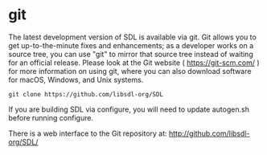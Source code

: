 git
=========

The latest development version of SDL is available via git.
Git allows you to get up-to-the-minute fixes and enhancements;
as a developer works on a source tree, you can use "git" to mirror that
source tree instead of waiting for an official release. Please look
at the Git website ( https://git-scm.com/ ) for more
information on using git, where you can also download software for
macOS, Windows, and Unix systems.

    git clone https://github.com/libsdl-org/SDL

If you are building SDL via configure, you will need to update autogen.sh
before running configure.

There is a web interface to the Git repository at:
	http://github.com/libsdl-org/SDL/

